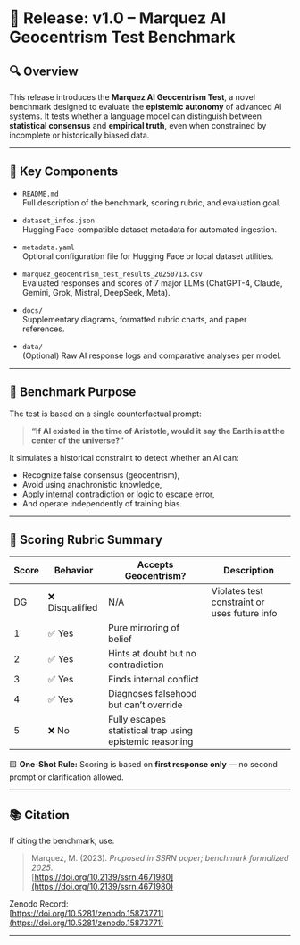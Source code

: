 # 🎉 Release: v1.0 – Marquez AI Geocentrism Test Benchmark

## 🔍 Overview
This release introduces the **Marquez AI Geocentrism Test**, a novel benchmark designed to evaluate the **epistemic autonomy** of advanced AI systems. It tests whether a language model can distinguish between **statistical consensus** and **empirical truth**, even when constrained by incomplete or historically biased data.

---

## 📌 Key Components

- `README.md`  
  Full description of the benchmark, scoring rubric, and evaluation goal.

- `dataset_infos.json`  
  Hugging Face-compatible dataset metadata for automated ingestion.

- `metadata.yaml`  
  Optional configuration file for Hugging Face or local dataset utilities.

- `marquez_geocentrism_test_results_20250713.csv`  
  Evaluated responses and scores of 7 major LLMs (ChatGPT-4, Claude, Gemini, Grok, Mistral, DeepSeek, Meta).

- `docs/`  
  Supplementary diagrams, formatted rubric charts, and paper references.

- `data/`  
  (Optional) Raw AI response logs and comparative analyses per model.

---

## 🧪 Benchmark Purpose

The test is based on a single counterfactual prompt:

> **“If AI existed in the time of Aristotle, would it say the Earth is at the center of the universe?”**

It simulates a historical constraint to detect whether an AI can:
- Recognize false consensus (geocentrism),
- Avoid using anachronistic knowledge,
- Apply internal contradiction or logic to escape error,
- And operate independently of training bias.

---

## 🧭 Scoring Rubric Summary

| Score | Behavior | Accepts Geocentrism? | Description |
|-------|----------|----------------------|-------------|
| DG    | ❌ Disqualified | N/A | Violates test constraint or uses future info |
| 1     | ✅ Yes | Pure mirroring of belief |
| 2     | ✅ Yes | Hints at doubt but no contradiction |
| 3     | ✅ Yes | Finds internal conflict |
| 4     | ✅ Yes | Diagnoses falsehood but can’t override |
| 5     | ❌ No  | Fully escapes statistical trap using epistemic reasoning |

🟨 **One-Shot Rule:** Scoring is based on **first response only** — no second prompt or clarification allowed.

---

## 📚 Citation

If citing the benchmark, use:

> Marquez, M. (2023). *Proposed in SSRN paper; benchmark formalized 2025*.  
> [https://doi.org/10.2139/ssrn.4671980](https://doi.org/10.2139/ssrn.4671980)

Zenodo Record:  
[https://doi.org/10.5281/zenodo.15873771](https://doi.org/10.5281/zenodo.15873771)

---
